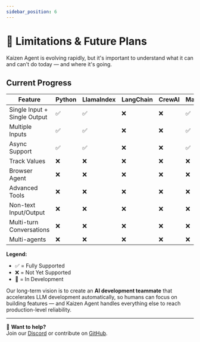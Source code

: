 ```yaml
---
sidebar_position: 6
---
```


# 🚧 Limitations & Future Plans

Kaizen Agent is evolving rapidly, but it's important to understand what it can and can't do today — and where it's going.

## Current Progress

| Feature | Python | LlamaIndex | LangChain | CrewAI | Mastra |
|---------|--------|------------|-----------|--------|--------|
| Single Input + Single Output | ✅ | ✅ | ❌ | ❌ | ✅ |
| Multiple Inputs | ✅ | ✅ | ❌ | ❌ | ✅ |
| Async Support | ✅ | ✅ | ❌ | ❌ | ✅ |
| Track Values | ❌ | ❌ | ❌ | ❌ | ❌ |
| Browser Agent | ❌ | ❌ | ❌ | ❌ | ❌ |
| Advanced Tools | ❌ | ❌ | ❌ | ❌ | ❌ |
| Non-text Input/Output | ❌ | ❌ | ❌ | ❌ | ❌ |
| Multi-turn Conversations | ❌ | ❌ | ❌ | ❌ | ❌ |
| Multi-agents | ❌ | ❌ | ❌ | ❌ | ❌ |

**Legend:**
- ✅ = Fully Supported
- ❌ = Not Yet Supported
- 🔄 = In Development

Our long-term vision is to create an **AI development teammate** that accelerates LLM development automatically, so humans can focus on building features — and Kaizen Agent handles everything else to reach production-level reliability.

---

💬 **Want to help?**  
Join our [Discord](https://discord.gg/2A5Genuh) or contribute on [GitHub](https://github.com/Kaizen-agent/kaizen-agent). 